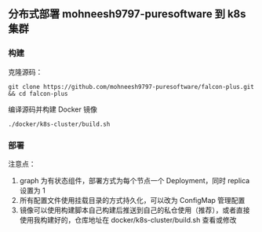 ## 分布式部署 mohneesh9797-puresoftware 到 k8s 集群

### 构建

克隆源码：

```shell
git clone https://github.com/mohneesh9797-puresoftware/falcon-plus.git && cd falcon-plus 
```

编译源码并构建 Docker 镜像

```shell
./docker/k8s-cluster/build.sh
```

### 部署

注意点：

1. graph 为有状态组件，部署方式为每个节点一个 Deployment，同时 replica 设置为 1
2. 所有配置文件使用挂载目录的方式持久化，可以改为 ConfigMap 管理配置
3. 镜像可以使用构建脚本自己构建后推送到自己的私仓使用（推荐），或者直接使用我构建好的，仓库地址在 docker/k8s-cluster/build.sh 查看或修改